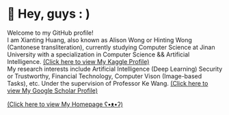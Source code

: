 
# :star2: Hey, guys : )

Welcome to my GitHub profile!   
I am Xianting Huang, also known as Alison Wong or Hinting Wong (Cantonese transliteration), currently studying Computer Science at Jinan University with a specialization in Computer Science && Artificial Intelligence. [(Click here to view My Kaggle Profile)](https://www.kaggle.com/sinakaggler)   
My research interests include Artificial Intelligence (Deep Learning) Security or Trustworthy, Financial Technology, Computer Vison (Image-based Tasks), etc. Under the supervision of Professor Ke Wang. [(Click here to view My Google Scholar Profile)](https://scholar.google.com/citations?user=Vamhs-sAAAAJ&hl=en&oi=sra)


[(Click here to view My Homepage ʕ•ᴥ•ʔ)](https://alisonwwwong.github.io/AlisonWWWong/)




